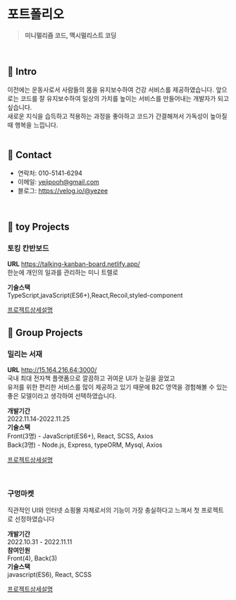 # 포트폴리오
> **미니멀리즘 코드, 맥시멀리스트 코딩**

<br/>

## 📌 Intro 
이전에는 운동사로서 사람들의 몸을 유지보수하여 건강 서비스를 제공하였습니다.  앞으로는 코드를 잘 유지보수하여 일상의 가치를 높이는 서비스를 만들어내는 개발자가 되고 싶습니다.     
새로운 지식을 습득하고 적용하는 과정을 좋아하고 코드가 간결해져서 가독성이 높아질 때 행복을 느낍니다.    
<br/>

## 📌 Contact
* 연락처: 010-5141-6294
* 이메일: yejipooh@gmail.com
* 블로그: https://velog.io/@yezee

<br/>

## 📌 toy Projects
### 토킹 칸반보드    
**URL** https://talking-kanban-board.netlify.app/  
한눈에 개인의 일과를 관리하는 미니 트렐로 

**기술스택**      
TypeScript,javaScript(ES6+),React,Recoil,styled-component   

[프로젝트상세설명](https://github.com/yezee-e/kanban-boards)

## 📌 Group Projects
### 밀리는 서재
**URL** http://15.164.216.64:3000/        
국내 최대 전자책 플랫폼으로 깔끔하고 귀여운 UI가 눈길을 끌었고        
유저를 위한 편리한 서비스를 많이 제공하고 있기 때문에 B2C 영역을 경험해볼 수 있는 좋은 모델이라고 생각하여 선택하였습니다. 

**개발기간**     
2022.11.14-2022.11.25     
**기술스택**     
Front(3명) - JavaScript(ES6+), React, SCSS, Axios     
Back(3명) - Node.js, Express, typeORM, Mysql, Axios     

[프로젝트상세설명](https://github.com/yezee-e/justcode-7-2nd-millieIslibrary-front)

<br/>

### 구멍마켓       
직관적인 UI와 인터넷 쇼핑몰 자체로서의 기능이 가장 충실하다고 느껴서 첫 프로젝트로 선정하였습니다

**개발기간**        
2022.10.31 - 2022.11.11       
**참여인원**        
Front(4), Back(3)      
**기술스택**      
javascript(ES6), React, SCSS        

[프로젝트상세설명](https://velog.io/@yezee/1%EC%B0%A8-%ED%8C%80%ED%94%84%EB%A1%9C%EC%A0%9D%ED%8A%B8%EA%B5%AC%EB%A9%8D%EB%A7%88%EC%BC%93)




